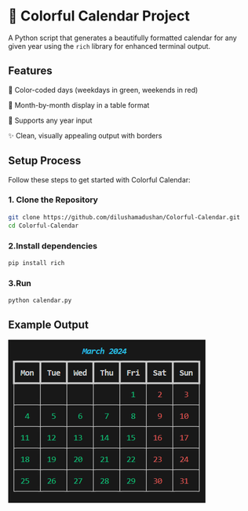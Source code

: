 # 📅 Colorful Calendar Project

A Python script that generates a beautifully formatted calendar for any given year using the `rich` library for enhanced terminal output.

## Features

🎨 Color-coded days (weekdays in green, weekends in red)

📆 Month-by-month display in a table format

📅 Supports any year input

✨ Clean, visually appealing output with borders

## Setup Process

Follow these steps to get started with Colorful Calendar:

### 1. Clone the Repository

```bash
git clone https://github.com/dilushamadushan/Colorful-Calendar.git
cd Colorful-Calendar
```

### 2.Install dependencies

```bash
pip install rich
```

### 3.Run 

```bash
python calendar.py
```

## Example Output

![Calendar Preview](src/Calendar.png)
